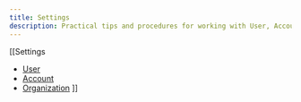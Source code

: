 ```yaml
---
title: Settings
description: Practical tips and procedures for working with User, Account, and Enterprise settings within the RightScale Cloud Management Dashboard.
---
```


[[Settings
- [User](/cm/dashboard/settings/user/index.html)
- [Account](/cm/dashboard/settings/account/index.html)
- [Organization](/cm/dashboard/settings/enterprise/index.html)
]]
